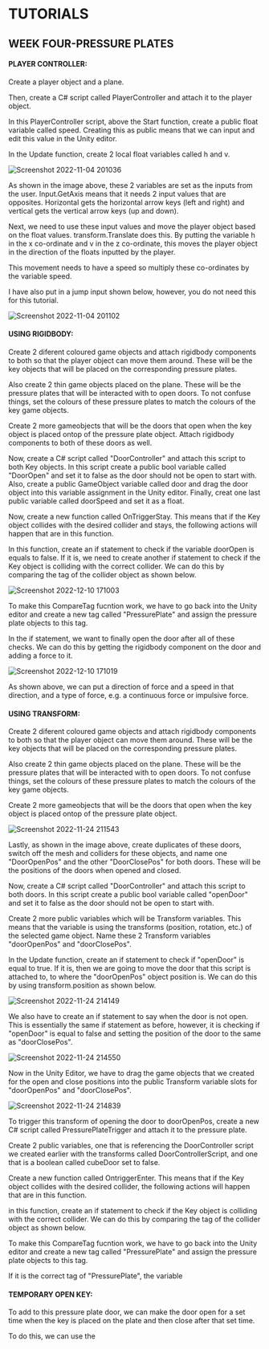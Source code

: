 # TUTORIALS
## WEEK FOUR-PRESSURE PLATES

#### PLAYER CONTROLLER:

Create a player object and a plane.

Then, create a C# script called PlayerController and attach it to the player object.

In this PlayerController script, above the Start function, create a public float variable called speed. Creating this as public means that we can input and edit this value in the Unity editor.

In the Update function, create 2 local float variables called h and v. 

![Screenshot 2022-11-04 201036](https://user-images.githubusercontent.com/114989045/200065791-53ea03ba-88bf-4ca1-b717-a404b6985ffa.png)

As shown in the image above, these 2 variables are set as the inputs from the user. Input.GetAxis means that it needs 2 input values that are opposites. Horizontal gets the horizontal arrow keys (left and right) and vertical gets the vertical arrow keys (up and down).

Next, we need to use these input values and move the player object based on the float values. transform.Translate does this. By putting the variable h in the x co-ordinate and v in the z co-ordinate, this moves the player object in the direction of the floats inputted by the player.

This movement needs to have a speed so multiply these co-ordinates by the variable speed.

I have also put in a jump input shown below, however, you do not need this for this tutorial.

![Screenshot 2022-11-04 201102](https://user-images.githubusercontent.com/114989045/200065804-820af291-4bf4-46c4-be8b-e0d32bc192ef.png)

#### USING RIGIDBODY:

Create 2 diferent coloured game objects and attach rigidbody components to both so that the player object can move them around. These will be the key objects that will be placed on the corresponding pressure plates.

Also create 2 thin game objects placed on the plane. These will be the pressure plates that will be interacted with to open doors. To not confuse things, set the colours of these pressure plates to match the colours of the key game objects.

Create 2 more gameobjects that will be the doors that open when the key object is placed ontop of the pressure plate object. Attach rigidbody components to both of these doors as well.

Now, create a C# script called "DoorController" and attach this script to both Key objects. In this script create a public bool variable called "DoorOpen" and set it to false as the door should not be open to start with. Also, create a public GameObject variable called door and drag the door object into this variable assignment in the Unity editor. Finally, creat one last public variable called doorSpeed and set it as a float.

Now, create a new function called OnTriggerStay. This means that if the Key object collides with the desired collider and stays, the following actions will happen that are in this function. 

In this function, create an if statement to check if the variable doorOpen is equals to false. If it is, we need to create another if statement to check if the Key object is colliding with the correct collider. We can do this by comparing the tag of the collider object as shown below.

![Screenshot 2022-12-10 171003](https://user-images.githubusercontent.com/114989045/206866930-52e94e16-0fd2-433b-8be8-25f9824df1c5.png)

To make this CompareTag fucntion work, we have to go back into the Unity editor and create a new tag called "PressurePlate" and assign the pressure plate objects to this tag.

In the if statement, we want to finally open the door after all of these checks. We can do this by getting the rigidbody component on the door and adding a force to it.

![Screenshot 2022-12-10 171019](https://user-images.githubusercontent.com/114989045/206866936-63e5bac8-3634-4de9-af4e-a5f21927d4e7.png)

As shown above, we can put a direction of force and a speed in that direction, and a type of force, e.g. a continuous force or impulsive force.


#### USING TRANSFORM:

Create 2 diferent coloured game objects and attach rigidbody components to both so that the player object can move them around. These will be the key objects that will be placed on the corresponding pressure plates.

Also create 2 thin game objects placed on the plane. These will be the pressure plates that will be interacted with to open doors. To not confuse things, set the colours of these pressure plates to match the colours of the key game objects.

Create 2 more gameobjects that will be the doors that open when the key object is placed ontop of the pressure plate object.

![Screenshot 2022-11-24 211543](https://user-images.githubusercontent.com/114989045/203864018-7cb6d907-68c5-4d89-b2f6-0b54d8722ed6.png)

Lastly, as shown in the image above, create duplicates of these doors, switch off the mesh and colliders for these objects, and name one "DoorOpenPos" and the other "DoorClosePos" for both doors. These will be the positions of the doors when opened and closed.

Now, create a C# script called "DoorController" and attach this script to both doors. In this script create a public bool variable called "openDoor" and set it to false as the door should not be open to start with. 

Create 2 more public variables which will be Transform variables. This means that the variable is using the transforms (position, rotation, etc.) of the selected game object. Name these 2 Transform variables "doorOpenPos" and "doorClosePos". 

In the Update function, create an if statement to check if "openDoor" is equal to true. If it is, then we are going to move the door that this script is attached to, to where the "doorOpenPos" object position is. We can do this by using transform.position as shown below.


![Screenshot 2022-11-24 214149](https://user-images.githubusercontent.com/114989045/203866472-e9430924-3bc8-48e6-b0f8-6ff71b720458.png)

We also have to create an if statement to say when the door is not open. This is essentially the same if statement as before, however, it is checking if "openDoor" is equal to false and setting the position of the door to the same as "doorClosePos".

![Screenshot 2022-11-24 214550](https://user-images.githubusercontent.com/114989045/203866814-6fcedf6d-288a-4191-a92d-31d68ec41ca8.png)

Now in the Unity Editor, we have to drag the game objects that we created for the open and close positions into the public Transform variable slots for "doorOpenPos" and "doorClosePos".

![Screenshot 2022-11-24 214839](https://user-images.githubusercontent.com/114989045/203867151-18b607b9-0fac-4e8a-a48f-8ac8733cbe4f.png)

To trigger this transform of opening the door to doorOpenPos, create a new C# script called PressurePlateTrigger and attach it to the pressure plate. 

Create 2  public variables, one that is referencing the DoorController script we created earlier with the transforms called DoorControllerScript, and one that is a boolean called cubeDoor set to false.

Create a new function called OntriggerEnter. This means that if the Key object collides with the desired collider, the following actions will happen that are in this function. 

in this function, create an if statement to check if the Key object is colliding with the correct collider. We can do this by comparing the tag of the collider object as shown below.

To make this CompareTag fucntion work, we have to go back into the Unity editor and create a new tag called "PressurePlate" and assign the pressure plate objects to this tag.

If it is the correct tag of "PressurePlate", the variable 

#### TEMPORARY OPEN KEY:

To add to this pressure plate door, we can make the door open for a set time when the key is placed on the plate and then close after that set time. 

To do this, we can use the 
